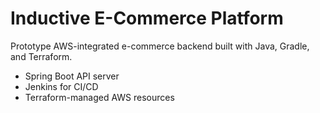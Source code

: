 # Inductive E-Commerce Platform

Prototype AWS-integrated e-commerce backend built with Java, Gradle, and Terraform.

- Spring Boot API server
- Jenkins for CI/CD
- Terraform-managed AWS resources
